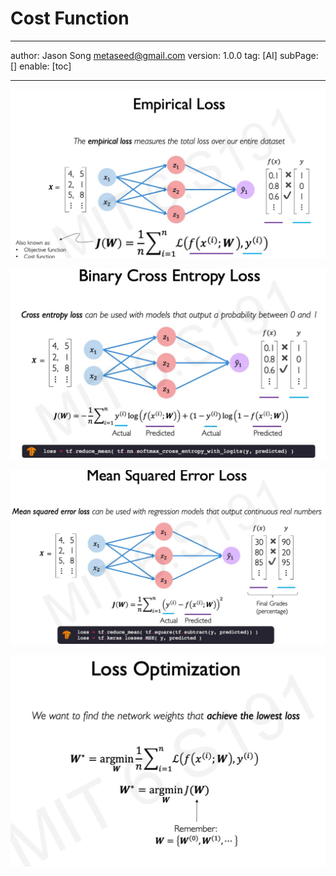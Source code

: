 # Cost Function
---
author: Jason Song <metaseed@gmail.com>
version: 1.0.0
tag: [AI]
subPage: []
enable: [toc]

---
![](https://raw.githubusercontent.com/metasong/iam-data/master/documents/188/image/20230606T223110648Z-image.png)

![](https://raw.githubusercontent.com/metasong/iam-data/master/documents/188/image/20230606T223208287Z-image.png)

![](https://raw.githubusercontent.com/metasong/iam-data/master/documents/188/image/20230606T223239649Z-image.png)

![](https://raw.githubusercontent.com/metasong/iam-data/master/documents/188/image/20230606T223409726Z-image.png)